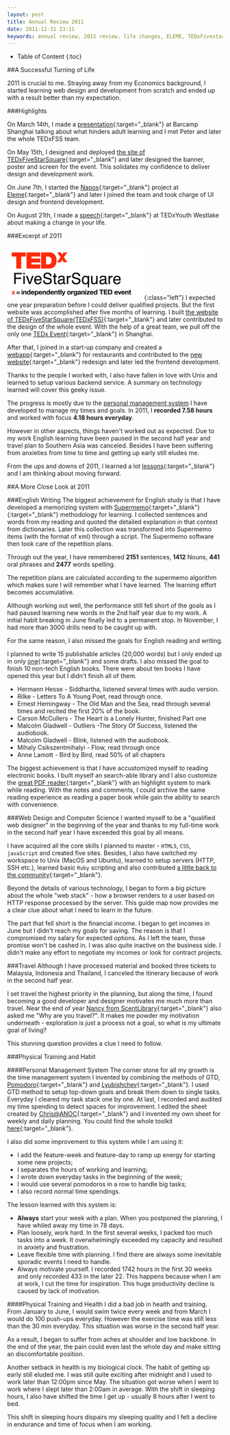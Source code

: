 ```yaml
---
layout: post
title: Annual Review 2011
date: 2011-12-31 23:11
keywords: annual review, 2012 review, life changes, ELEME, TEDxFivestarsquare, TEDxFSS, 饿了么, 年度小结, 个人总结
---
```

* Table of Content
{:toc}

##A Successful Turning of Life

  2011 is crucial to me. Straying away from my Economics background, I started learning web design and development from scratch and ended up with a result better than my expectation.

###Highlights

  On March 14th, I made a [presentation][link_to_adult_learning]{:target="_blank"} at Barcamp Shanghai talking about what hinders adult learning and I met Peter and later the whole TEDxFSS team.

  On May 15th, I designed and deployed [the site of TEDxFiveStarSquare][link_to_tedxfss_site]{:target="_blank"} and later designed the banner, poster and screen for the event. This solidates my confidence to deliver design and development work.

  On June 7th, I started the [Napos][link_to_napos]{:target="_blank"} project at [Eleme][link_to_eleme]{:target="_blank"} and later I joined the team and took charge of UI design and frontend development.

  On August 21th, I made a [speech][link_to_tedx_article]{:target="_blank"} at TEDxYouth Westlake about making a change in your life.

###Excerpt of 2011

  ![TEDxFiveStarSquare Logo](/images/tedxfss_logo.png){:class="left"}
  I expected one year preparation before I could deliver qualified projects. But the first website was accomplished after five months of learning. I built [the website of TEDxFiveStarSquare(TEDxFSS)][link_to_tedxfss_site]{:target="_blank"} and later contributed to the design of the whole event. With the help of a great team, we pull off the only one [TEDx Event][link_to_tedxfss_event]{:target="_blank"} in Shanghai.

  After that, I joined in a start-up company and created a [webapp][link_to_napos]{:target="_blank"} for restaurants and contributed to the [new website][link_to_eleme]{:target="_blank"} redesign and later led the frontend development.

  Thanks to the people I worked with, I also have fallen in love with Unix and learned to setup various backend service. A summary on technology learned will cover this geeky issue.

  The progress is mostly due to the [personal management system][link_to_pms_article] I have developed to manage my times and goals. In 2011, I **recorded 7.58 hours** and worked with focus **4.18 hours everyday**.

  However in other aspects, things haven't worked out as expected. Due to my work English learning have been paused in the second half year and travel plan to Southern Asia was canceled. Besides I have been suffering from anxieties from time to time and getting up early still eludes me.

  From the ups and downs of 2011, I learned a lot [lessons][link_to_lesson]{:target="_blank"} and I am thinking about moving forward.

##A More Close Look at 2011

###English Writing
  The biggest achievement for English study is that I have developed a memorizing system with [Supermemo][link_to_supermemo]{:target="_blank"}{:target="_blank"} methodology for learning. I collected sentences and words from my reading and quoted the detailed explanation in that context from dictionaries. Later this collection was transformed into Supermemo items (with the format of xml) through a script. The Supermemo software then took care of the repetition plans.

  Through out the year, I have remembered **2151** sentences, **1412** Nouns, **441** oral phrases and **2477** words spelling.

  The repetition plans are calculated according to the supermemo algorithm which makes sure I will remember what I have learned. The learning effort becomes accumulative.

  Although working out well, the performance still fell short of the goals as I had paused learning new words in the 2nd half year due to my work. A initial habit breaking in June finally led to a permanent stop. In November, I had more than 3000 drills need to be caught up with.

  For the same reason, I also missed the goals for English reading and writing.

  I planned to write 15 publishable articles (20,000 words) but I only ended up in only [one][link_to_adult_learning]{:target="_blank"} and some drafts. I also missed the goal to finish 10 non-tech English books. There were about ten books I have opened this year but I didn't finish all of them.

  * Hermann Hesse - Siddhartha, listened several times with audio version.
  * Rilke - Letters To A Young Poet, read through once.
  * Ernest Hemingway - The Old Man and the Sea, read through several times and recited the first 20% of the book.
  * Carson McCullers - The Heart is a Lonely Hunter, finished Part one
  * Malcolm Gladwell - Outliers -The Story Of Success, listened the audiobook.
  * Malcolm Gladwell - Blink, listened with the audiobook.
  * Mihaly Csikszentmihalyi - Flow, read through once
  * Anne Lamott - Bird by Bird, read 50% of all chapters

  The biggest achievement is that I have accustomized myself to reading electronic books. I built myself an search-able library and I also customize the [great PDF reader][link_to_pdf_view]{:target="_blank"} with an highlight system to mark while reading. With the notes and comments, I could archive the same reading experience as reading a paper book while gain the ability to search with convenience.

###Web Design and Computer Science
  I wanted myself to be a "qualified web designer" in the beginning of the year and thanks to my full-time work in the second half year I have exceeded this goal by all means.

  I have acquired all the core skills I planned to master - `HTML5`, `CSS`, `javaScript` and created five sites. Besides, I also have switched my workspace to Unix (MacOS and Ubuntu), learned to setup servers (HTTP, SSH etc.), learned basic `Ruby` scripting and also contributed [a little back to the community][link_to_stackoverflow]{:target="_blank"}.

  Beyond the details of various technology, I began to form a big picture about the whole "web stack" - how a browser renders to a user based on HTTP response processed by the server. This guide map now provides me a clear clue about what I need to learn in the future.

  The part that fell short is the financial income. I began to get incomes in June but I didn't reach my goals for saving. The reason is that I compromised my salary for expected options. As I left the team, those promise won't be cashed in. I was also quite inactive on the business side. I didn't make any effort to negotiate my incomes or look for contract projects.

###Travel
  Although I have processed material and booked three tickets to Malaysia, Indonesia and Thailand, I canceled the itinerary because of work in the second half year.

  I set travel the highest priority in the planning, but along the time, I found becoming a good developer and designer motivates me much more than travel. Near the end of year [Nancy from ScentLibrary][link_to_nancy_speech]{:target="_blank"} also asked me "Why are you travel?". It makes me powder my motivation underneath - exploration is just a process not a goal, so what is my ultimate goal of living?

  This stunning question provides a clue I need to follow.

###Physical Training and Habit

####Personal Management System
  The corner stone for all my growth is the time management system I invented by combining the methods of GTD, [Pomodoro][link_to_pomodoro]{:target="_blank"} and [Lyubishchev][link_to_Lyubishchev]{:target="_blank"}. I used GTD method to setup top-down goals and break them down to single tasks. Everyday I cleared my task stack one by one. At last, I recorded and audited my time spending to detect spaces for improvement. I edited the sheet created by [Chris@ANOC][link_to_aonc]{:target="_blank"} and I invented my own sheet for weekly and daily planning. You could find the whole toolkit [here][link_to_pms_sheet]{:target="_blank"}.

  I also did some improvement to this system while I am using it:

  * I add the feature-week and feature-day to ramp up energy for starting some new projects;
  * I separates the hours of working and learning;
  * I wrote down everyday tasks in the beginning of the week;
  * I would use several pomodoros in a row to handle big tasks;
  * I also record normal time spendings.

  The lesson learned with this system is:

  * **Always** start your week with a plan.
    When you postponed the planning, I have whiled away my time in 78 days.
  * Plan loosely, work hard.
    In the first several weeks, I packed too much tasks into a week. It overwhelmingly exceeded my capacity and resulted in anxiety and frustration.
  * Leave flexible time with planning.
    I find there are always some inevitable sporadic events I need to handle.
  * Always motivate yourself.
    I recorded 1742 hours in the first 30 weeks and only recorded 433 in the later 22. This happens because when I am at work, I cut the time for inspiration. This huge productivity decline is caused by lack of motivation.

####Physical Training and Health
  I did a bad job in health and training. From January to June, I would swim twice every week and from March I would do 100 push-ups everyday. However the exercise time was still less than the 30 min everyday. This situation was worse in the second half year.

  As a result, I began to suffer from aches at shoulder and low backbone. In the end of the year, the pain could even last the whole day and make sitting an discomfortable position.

  Another setback in health is my biological clock. The habit of getting up early still eluded me. I was still quite exciting after midnight and I used to work later than 12:00pm since May. The situation got worse when I went to work where I slept later than 2:00am in average. With the shift in sleeping hours, I also have shifted the time I get up - usually 8 hours after I went to bed.

  This shift in sleeping hours dispairs my sleeping quality and I felt a decline in endurance and time of focus when I am working.

[link_to_eleme]: http://ele.me/at/entry/1
[link_to_napos]: http://ele.me/napos.php "Link to Eleme Napos"
[link_to_tedxfss_site]: http://tedxfivestarsquare.com
[link_to_adult_learning]: http://ge.tt/3XTYjJg? "Presentation about what hinders adult from learning"
[link_to_tedxyouth]: http://www.ted.com/tedx/events/3030 "TEDxYouth Details"
[link_to_my_tedx_video]: http://www.tudou.com/programs/view/juhnvWn997s/ "My TEDxYouth Talk"
[link_to_tedx_article]: /2011/08/tedxyouth-wesklake-speech/
[link_to_tedxfss_event]: http://www.sxn.me/gallery/#/Gallery/TEDx%20FiveStarSquare%202011%20-%20May%2015%202011 "TEDxFSS Event"
[link_to_pms_article]: /2011/12/annual-review/#personal-management-system "section of personal management system"
[link_to_lesson]: /2011/12/lesson-learned/ "Lesson I have learned"
[link_to_supermemo]: http://www.supermemo.com/english/princip.htm "Supermemo methods"
[link_to_pdf_view]: http://www.tracker-software.com/product/pdf-xchange-viewer "PDF-XChange Viewer"
[link_to_stackoverflow]: http://stackoverflow.com/users/966437/steven-yang "Stackoverflow Profile"
[link_to_nancy_speech]: http://www.tudou.com/programs/view/tr48fLU-dNA/ "Nancy's Speech"
[link_to_pomodoro]: http://en.wikipedia.org/wiki/Pomodoro_Technique "Pomodoro Methods"
[link_to_Lyubishchev]: http://book.douban.com/subject/1115353/ "Lyubishchev's Methods"
[link_to_aonc]: chrisguillebeau.com/3x5/ "aonc site"
[link_to_pms_sheet]: http://ge.tt/9Rf7BoB?c "personal management toolkit"


